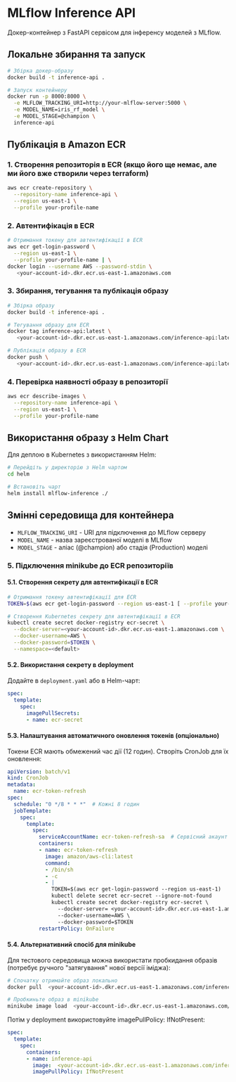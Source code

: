 # MLflow Inference API

Докер-контейнер з FastAPI сервісом для інференсу моделей з MLflow.

## Локальне збирання та запуск

```bash
# Збірка докер-образу
docker build -t inference-api .

# Запуск контейнеру
docker run -p 8000:8000 \
  -e MLFLOW_TRACKING_URI=http://your-mlflow-server:5000 \
  -e MODEL_NAME=iris_rf_model \
  -e MODEL_STAGE=@champion \
  inference-api
```

## Публікація в Amazon ECR

### 1. Створення репозиторія в ECR (якщо його ще немає, але ми його вже створили через terraform)

```bash
aws ecr create-repository \
  --repository-name inference-api \
  --region us-east-1 \
  --profile your-profile-name
```

### 2. Автентифікація в ECR

```bash
# Отримання токену для автентифікації в ECR
aws ecr get-login-password \
  --region us-east-1 \
  --profile your-profile-name | \
docker login --username AWS --password-stdin \
   <your-account-id>.dkr.ecr.us-east-1.amazonaws.com
```

### 3. Збирання, тегування та публікація образу

```bash
# Збірка образу
docker build -t inference-api .

# Тегування образу для ECR
docker tag inference-api:latest \
   <your-account-id>.dkr.ecr.us-east-1.amazonaws.com/inference-api:latest

# Публікація образу в ECR
docker push \
   <your-account-id>.dkr.ecr.us-east-1.amazonaws.com/inference-api:latest
```

### 4. Перевірка наявності образу в репозиторії

```bash
aws ecr describe-images \
  --repository-name inference-api \
  --region us-east-1 \
  --profile your-profile-name
```

## Використання образу з Helm Chart

Для деплою в Kubernetes з використанням Helm:

```bash
# Перейдіть у директорію з Helm чартом
cd helm

# Встановіть чарт
helm install mlflow-inference ./
```

## Змінні середовища для контейнера

- `MLFLOW_TRACKING_URI` - URI для підключення до MLflow серверу
- `MODEL_NAME` - назва зареєстрованої моделі в MLflow
- `MODEL_STAGE` - аліас (@champion) або стадія (Production) моделі

### 5. Підключення minikube до ECR репозиторіїв

#### 5.1. Створення секрету для автентифікації в ECR

```bash
# Отримання токену автентифікації для ECR
TOKEN=$(aws ecr get-login-password --region us-east-1 [ --profile your-profile-name ] )

# Створення Kubernetes секрету для автентифікації в ECR
kubectl create secret docker-registry ecr-secret \
  --docker-server=<your-account-id>.dkr.ecr.us-east-1.amazonaws.com \
  --docker-username=AWS \
  --docker-password=$TOKEN \
  --namespace=<default>
```

#### 5.2. Використання секрету в deployment

Додайте в `deployment.yaml` або в Helm-чарт:

```yaml
spec:
  template:
    spec:
      imagePullSecrets:
      - name: ecr-secret
```

#### 5.3. Налаштування автоматичного оновлення токенів (опціонально)

Токени ECR мають обмежений час дії (12 годин). Створіть CronJob для їх оновлення:

```yaml
apiVersion: batch/v1
kind: CronJob
metadata:
  name: ecr-token-refresh
spec:
  schedule: "0 */8 * * *"  # Кожні 8 годин
  jobTemplate:
    spec:
      template:
        spec:
          serviceAccountName: ecr-token-refresh-sa  # Сервісний акаунт з потрібними правами
          containers:
          - name: ecr-token-refresh
            image: amazon/aws-cli:latest
            command:
            - /bin/sh
            - -c
            - |
              TOKEN=$(aws ecr get-login-password --region us-east-1)
              kubectl delete secret ecr-secret --ignore-not-found
              kubectl create secret docker-registry ecr-secret \
                --docker-server= <your-account-id>.dkr.ecr.us-east-1.amazonaws.com \
                --docker-username=AWS \
                --docker-password=$TOKEN
          restartPolicy: OnFailure
```

#### 5.4. Альтернативний спосіб для minikube

Для тестового середовища можна використати пробкидання образів (потребує ручного "затягування" нової версії іміджа):

```bash
# Спочатку отримайте образ локально
docker pull  <your-account-id>.dkr.ecr.us-east-1.amazonaws.com/inference-api:latest

# Пробкиньте образ в minikube
minikube image load  <your-account-id>.dkr.ecr.us-east-1.amazonaws.com/inference-api:latest
```

Потім у deployment використовуйте imagePullPolicy: IfNotPresent:

```yaml
spec:
  template:
    spec:
      containers:
      - name: inference-api
        image:  <your-account-id>.dkr.ecr.us-east-1.amazonaws.com/inference-api:latest
        imagePullPolicy: IfNotPresent
```